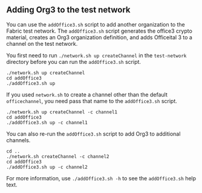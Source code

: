 ## Adding Org3 to the test network

You can use the `addOffice3.sh` script to add another organization to the Fabric test network. The `addOffice3.sh` script generates the office3 crypto material, creates an Org3 organization definition, and adds Officeital 3 to a channel on the test network.

You first need to run `./network.sh up createChannel` in the `test-network` directory before you can run the `addOffice3.sh` script.

```
./network.sh up createChannel
cd addOffice3
./addOffice3.sh up
```

If you used `network.sh` to create a channel other than the default `officechannel`, you need pass that name to the `addOffice3.sh` script.

```
./network.sh up createChannel -c channel1
cd addOffice3
./addOffice3.sh up -c channel1
```

You can also re-run the `addOffice3.sh` script to add Org3 to additional channels.

```
cd ..
./network.sh createChannel -c channel2
cd addOffice3
./addOffice3.sh up -c channel2
```

For more information, use `./addOffice3.sh -h` to see the `addOffice3.sh` help text.

